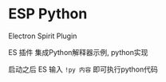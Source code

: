 # ESP Python

Electron Spirit Plugin

ES 插件 集成Python解释器示例, python实现

启动之后 ES 输入 `!py 内容` 即可执行python代码
